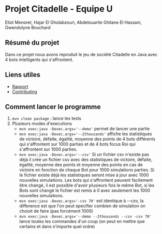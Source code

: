 # Projet Citadelle - Equipe U
Eliot Menoret, Hajar El Gholabzouri, Abdelouarite Ghilane El Hassani, Gwendolyne Bouchard

## Résumé du projet
Dans ce projet nous avons reproduit le jeu de société Citadelle en Java avec 4 bots intelligents qui s'affrontent.

## Liens utiles
* [Rapport](documentation/RAPPORT-U.md)
* [Contributing](documentation/CONTRIBUTING.md)

## Comment lancer le programme
1. `mvn clean package` : lance les tests
1. Plusieurs modes d'executions
   * `mvn exec:java -Dexec.args='--demo'` permet de lancer une partie
   * `mvn exec:java -Dexec.args='--2thousands'` affiche les statistiques de victoire, défaite, égalité, moyenne des points de 4 bots différents qui s'affrontent sur 1000 parties et de 4 bots focus Roi qui s'affrontent sur 1000 parties.
   * `mvn exec:java -Dexec.args='--csv'` Si un fichier csv n'existe pas déjà il crée un fichier csv avec des statistiques de victoire, défaite, égalité, moyenne des points et moyenne des points en cas de victoire en fonction de chaque Bot pour 1000 simulations parties.
Si le fichier existe déjà les statistiques seront mise à jour avec 1000 nouvelles simulations.
Les bots qui s'affrontent peuvent facilement être changé, il est possible d'avoir plusieurs fois le même Bot, si les Bots sont changé le fichier est remis à 0 avec seulement les 1000 nouvelles simulations.
   * `mvn exec:java -Dexec.args='-csv 70'` est identique à --csv, la difference est que l'on peut specifier combien de simulation on choisit de faire (pas forcément 1000)
   * `mvn exec:java -Dexec.args='--demo --2thousands --csv -csv 70'` lance toutes les commandes d'un coup (on peut en mettre que certains et dans n'importe quel ordre)